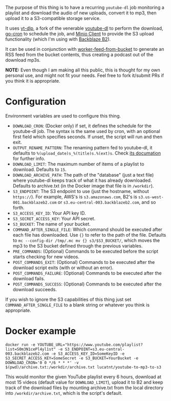 The purpose of this thing is to have a recurring `youtube-dl` job monitoring a playlist and download the audio of new uploads, convert it to mp3, then upload it to a S3-compatible storage service.

It uses [yt-dlp](https://github.com/yt-dlp/yt-dlp), a fork of the venerable [youtube-dl](https://youtube-dl.org/) to perform the download, [go-cron](https://github.com/djmaze/go-cron/) to schedule the job, and [Minio Client](https://docs.min.io/docs/minio-client-quickstart-guide.html) to provide the S3 upload functionality (which I'm using with [Backblaze B2](https://www.backblaze.com/b2/cloud-storage.html)).

It can be used in conjunction with [worker-feed-from-bucket](https://github.com/LucaTNT/worker-feed-from-bucket) to generate an RSS feed from the bucket contents, thus creating a podcast out of the download mp3s.

**NOTE:** Even though I am making all this public, this is thought for my own personal use, and might not fit your needs. Feel free to fork it/submit PRs if you think it is appropriate.

# Configuration
Environment variables are used to configure this thing.

* `DOWNLOAD_CRON`: (Docker only) if set, it defines the schedule for the youtube-dl job. The syntax is the same used by cron, with an optional first field which specifies seconds. If unset, the script will run and then exit.
* `OUTPUT_RENAME_PATTERN`: The renaming pattern fed to youtube-dl, it defaults to `%(upload_date)s_%(title)s.%(ext)s`. Check [its documation](https://github.com/ytdl-org/youtube-dl/blob/master/README.md#output-template) for further info.
* `DOWNLOAD_LIMIT`: The maximum number of items of a playlist to download. Defaults to `15`.
* `DOWNLOAD_ARCHIVE_PATH`: The path of the "database" (just a text file) where youtube-dl keeps track of what it has already downloaded. Defaults to archive.txt (in the Docker image that file is in `/workdir`).
* `S3_ENDPOINT`: The S3 endpoint to use (just the hostname, without `https://`). For example, AWS's is `s3.amazonaws.com`, B2's is `s3.us-west-001.backblazeb2.com` or `s3.eu-central-003.backblazeb2.com`, and so forth.
* `S3_ACCESS_KEY_ID`: Your API key ID.
* `S3_SECRET_ACCESS_KEY`: Your API secret.
* `S3_BUCKET`: The name of your bucket.
* `COMMAND_AFTER_SINGLE_FILE`: Which command should be executed after each file has downloaded. Use `{}` to refer to the path of the file. Defaults to `mc --config-dir /tmp/.mc mv {} s3/$S3_BUCKET/`, which moves the mp3 to the S3 bucket defined through the previous variables.
* `PRE_COMMANDS`: (Optional) Commands to be executed before the script starts checking for new videos.
* `POST_COMMANDS_EXIT`: (Optional) Commands to be executed after the download script exits (with or without an error).
* `POST_COMMANDS_FAILURE`: (Optional) Commands to be executed after the download fails.
* `POST_COMMANDS_SUCCESS`: (Optional) Commands to be executed after the download succeeds.

If you wish to ignore the S3 capabilities of this thing just set `COMMAND_AFTER_SINGLE_FILE` to a blank string or whatever you think is appropriate.

# Docker example
`docker run -e YOUTUBE_URL="https://www.youtube.com/playlist?list=S0m3N1cePl4yl1st" -e S3_ENDPOINT=s3.eu-central-003.backblazeb2.com -e S3_ACCESS_KEY_ID=SomeKeyID -e S3_SECRET_ACCESS_KEY=SomeSecret -e S3_BUCKET=YourBucket -e DOWNLOAD_CRON='0 0 */6 * * *' -v $(pwd)/archive.txt:/workdir/archive.txt lucatnt/youtube-to-mp3-to-s3`

This would monitor the given YouTube playlist every 6 hours, download at most 15 videos (default value for `DOWNLOAD_LIMIT`), upload it to B2 and keep track of the download files by mounting archive.txt from the local directory into `/workdir/archive.txt`, which is the script's default.
